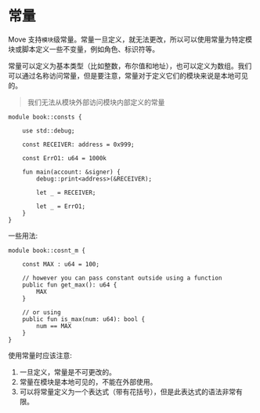 # 常量

Move 支持`模块`级常量。常量一旦定义，就无法更改，所以可以使用常量为特定模块或脚本定义一些不变量，例如角色、标识符等。

常量可以定义为基本类型（比如整数，布尔值和地址），也可以定义为数组。我们可以通过名称访问常量，但是要注意，常量对于定义它们的模块来说是本地可见的。

> 我们无法从模块外部访问模块内部定义的常量

```Move
module book::consts {

    use std::debug;

    const RECEIVER: address = 0x999;

    const ErrO1: u64 = 1000k

    fun main(account: &signer) {
        debug::print<address>(&RECEIVER);

        let _ = RECEIVER;

        let _ = ErrO1;
    }
}

```

一些用法:

```Move
module book::cosnt_m {

    const MAX : u64 = 100;

    // however you can pass constant outside using a function
    public fun get_max(): u64 {
        MAX
    }

    // or using
    public fun is_max(num: u64): bool {
        num == MAX
    }
}

```

使用常量时应该注意:

1. 一旦定义，常量是不可更改的。
2. 常量在模块是本地可见的，不能在外部使用。
3. 可以将常量定义为一个表达式（带有花括号），但是此表达式的语法非常有限。
